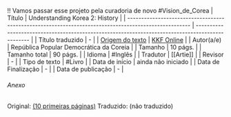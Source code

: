 !! Vamos passar esse projeto pela curadoria de novo
#Vision_de_Corea 
| Título                                                                                                | Understanding Korea 2: History                                                                   |
| ----------------------------------------------------------------------------------------------------- | ------------------------------------------------------------------------------------------------ |
| Título traduzido                                                                                      | -                                                                                                |
| [Origem do texto](https://kkfonline.com/wp-content/uploads/2020/09/Understanding-Korea-2-History.pdf) | [KKF Online](https://kkfonline.com/wp-content/uploads/2020/09/Understanding-Korea-2-History.pdf) |
| Autor(a/e)                                                                                            | República Popular Democrática da Coreia                                                          |
| Tamanho                                                                                               | 10 págs.                                                                                         |
| Tamanho total                                                                                         | 90 págs.                                                                                         |
| Idioma                                                                                                | #Inglês                                                                                          |
| Tradutor                                                                                              | [[Artie]]                                                                                            |
| Revisor                                                                                               | -                                                                                                |
| Tipo de texto                                                                                         | #Livro                                                                                           |
| Data de início                                                                                        | ainda não iniciado                                                                               |
| Data de Finalização                                                                                   | -                                                                                                |
| Data de publicação                                                                                    | -                                                                                                |

###### Anexo
Original: [(10 primeiras páginas)](https://kkfonline.com/wp-content/uploads/2020/09/Understanding-Korea-2-History.pdf)
Traduzido: (não traduzido)